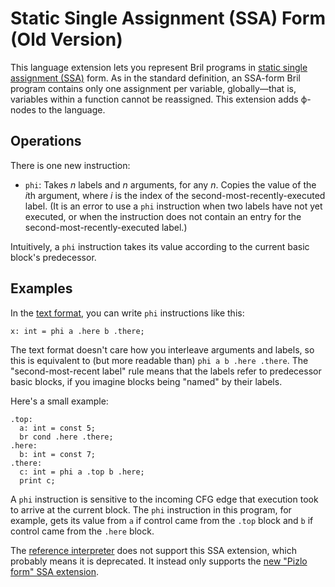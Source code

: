 # Static Single Assignment (SSA) Form (Old Version)

This language extension lets you represent Bril programs in [static single assignment (SSA)][ssa] form.
As in the standard definition, an SSA-form Bril program contains only one assignment per variable, globally—that is, variables within a function cannot be reassigned.
This extension adds ϕ-nodes to the language.

[ssa]: https://en.wikipedia.org/wiki/Static_single_assignment_form

Operations
----------

There is one new instruction:

- `phi`:
  Takes *n* labels and *n* arguments, for any *n*.
  Copies the value of the *i*th argument, where *i* is the index of the second-most-recently-executed label.
  (It is an error to use a `phi` instruction when two labels have not yet executed, or when the instruction does not contain an entry for the second-most-recently-executed label.)

Intuitively, a `phi` instruction takes its value according to the current basic block's predecessor.

Examples
--------

In the [text format](../tools/text.md), you can write `phi` instructions like this:

    x: int = phi a .here b .there;

The text format doesn't care how you interleave arguments and labels, so this is equivalent to (but more readable than) `phi a b .here .there`.
The "second-most-recent label" rule means that the labels refer to predecessor basic blocks, if you imagine blocks being "named" by their labels.

Here's a small example:

    .top:
      a: int = const 5;
      br cond .here .there;
    .here:
      b: int = const 7;
    .there:
      c: int = phi a .top b .here;
      print c;

A `phi` instruction is sensitive to the incoming CFG edge that execution took to arrive at the current block.
The `phi` instruction in this program, for example, gets its value from `a` if control came from the `.top` block and `b` if control came from the `.here` block.

The [reference interpreter](../tools/interp.md) does not support this SSA extension, which probably means it is deprecated.
It instead only supports the [new "Pizlo form" SSA extension][ssa2].

[ssa2]: ./ssa2.md
